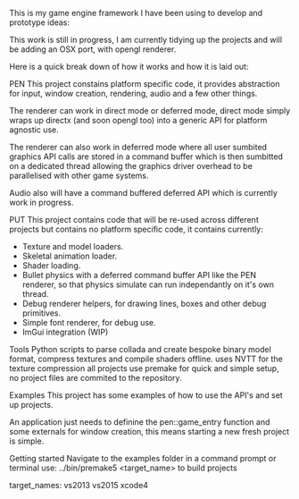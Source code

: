 This is my game engine framework I have been using to develop and prototype ideas:

This work is still in progress, I am currently tidying up the projects and will be adding an OSX port, with opengl renderer.

Here is a quick break down of how it works and how it is laid out:

PEN
This project constains platform specific code, it provides abstraction for input, window creation, rendering, audio and a few other things.

The renderer can work in direct mode or deferred mode, direct mode simply wraps up directx (and soon opengl too) into a generic API for platform agnostic use.

The renderer can also work in deferred mode where all user sumbited graphics API calls are stored in a command buffer which is then sumbitted on a dedicated thread allowing the graphics driver overhead to be parallelised with other game systems.

Audio also will have a command buffered deferred API which is currently work in progress.

PUT
This project contains code that will be re-used across different projects but contains no platform specific code, it contains currently:
- Texture and model loaders.
- Skeletal animation loader.
- Shader loading.
- Bullet physics with a deferred command buffer API like the PEN renderer, so that physics simulate can run independantly on it's own thread.
- Debug renderer helpers, for drawing lines, boxes and other debug primitives.
- Simple font renderer, for debug use.
- ImGui integration (WIP)

Tools
Python scripts to parse collada and create bespoke binary model format, compress textures and compile shaders offline.
uses NVTT for the texture compression
all projects use premake for quick and simple setup, no project files are commited to the repository.

Examples
This project has some examples of how to use the API's and set up projects.

An application just needs to definine the pen::game_entry function and some externals for window creation, this means starting a new fresh project is simple.

Getting started
Navigate to the examples folder in a command prompt or terminal
use: ../bin/premake5 <target_name> to build projects

target_names:
vs2013
vs2015
xcode4

 